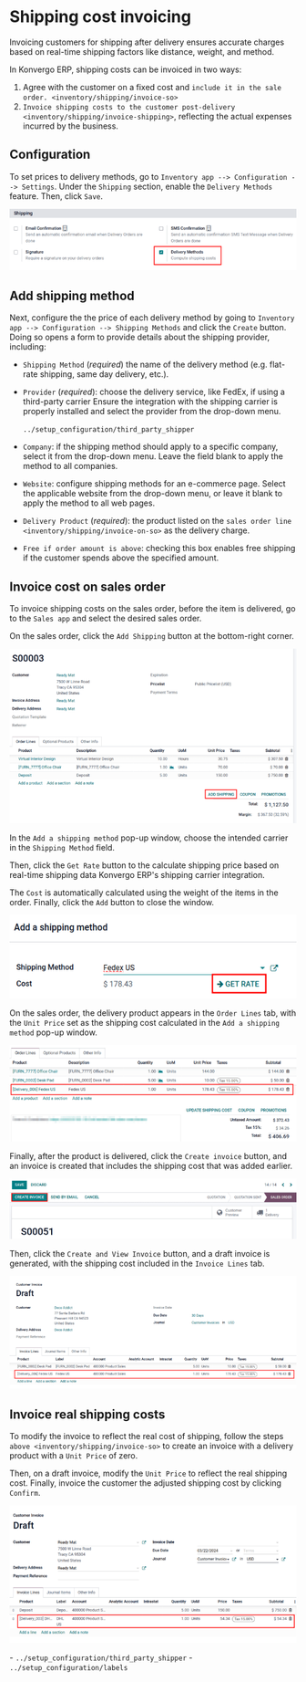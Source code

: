 # Shipping cost invoicing

Invoicing customers for shipping after delivery ensures accurate charges
based on real-time shipping factors like distance, weight, and method.

In Konvergo ERP, shipping costs can be invoiced in two ways:

1.  Agree with the customer on a fixed cost and
    `include it in the sale order.
    <inventory/shipping/invoice-so>`
2.  `Invoice shipping costs to the customer post-delivery
    <inventory/shipping/invoice-shipping>`, reflecting the actual
    expenses incurred by the business.

## Configuration

To set prices to delivery methods, go to
`Inventory app --> Configuration -->
Settings`. Under the `Shipping` section, enable the `Delivery Methods`
feature. Then, click `Save`.

<img src="invoicing/enable-delivery.png" class="align-center"
alt="Enable the &quot;Delivery Methods&quot; feature in Settings." />

## Add shipping method

Next, configure the the price of each delivery method by going to
`Inventory app -->
Configuration --> Shipping Methods` and click the `Create` button. Doing
so opens a form to provide details about the shipping provider,
including:

- `Shipping Method` (*required*) the name of the delivery method (e.g.
  <span class="title-ref">flat-rate shipping</span>,
  <span class="title-ref">same day delivery</span>, etc.).

- `Provider` (*required*): choose the delivery service, like FedEx, if
  using a third-party carrier Ensure the integration with the shipping
  carrier is properly installed and select the provider from the
  drop-down menu.

  <div class="seealso">

  `../setup_configuration/third_party_shipper`

  </div>

- `Company`: if the shipping method should apply to a specific company,
  select it from the drop-down menu. Leave the field blank to apply the
  method to all companies.

- `Website`: configure shipping methods for an e-commerce page. Select
  the applicable website from the drop-down menu, or leave it blank to
  apply the method to all web pages.

- `Delivery Product` (*required*): the product listed on the
  `sales order line
  <inventory/shipping/invoice-on-so>` as the delivery charge.

- `Free if order amount is above`: checking this box enables free
  shipping if the customer spends above the specified amount.

## Invoice cost on sales order

To invoice shipping costs on the sales order, before the item is
delivered, go to the `Sales app` and select the desired sales order.

On the sales order, click the `Add Shipping` button at the bottom-right
corner.

<img src="invoicing/add-shipping.png" class="align-center"
alt="Click &quot;Add Shipping&quot; button at the bottom right, near the total." />

In the `Add a shipping method` pop-up window, choose the intended
carrier in the `Shipping Method` field.

Then, click the `Get Rate` button to the calculate shipping price based
on real-time shipping data Konvergo ERP's shipping carrier integration.

The `Cost` is automatically calculated using the weight of the items in
the order. Finally, click the `Add` button to close the window.

<img src="invoicing/add-a-shipping-method.png" class="align-center"
alt="Calculate shipping by selecting a shipping method." />

<div id="inventory/shipping/invoice-on-so">

On the sales order, the delivery product appears in the `Order Lines`
tab, with the `Unit Price` set as the shipping cost calculated in the
`Add a shipping method` pop-up window.

</div>

<img src="invoicing/delivery-product.png" class="align-center"
alt="Show delivery product on the sales order line." />

Finally, after the product is delivered, click the `Create invoice`
button, and an invoice is created that includes the shipping cost that
was added earlier.

<img src="invoicing/create-invoice.png" class="align-center"
alt="Show &quot;Create Invoice&quot; button." />

Then, click the `Create and View Invoice` button, and a draft invoice is
generated, with the shipping cost included in the `Invoice Lines` tab.

<img src="invoicing/invoice-line.png" class="align-center"
alt="Show delivery product in the invoice line." />

## Invoice real shipping costs

To modify the invoice to reflect the real cost of shipping, follow the
steps `above
<inventory/shipping/invoice-so>` to create an invoice with a delivery
product with a `Unit
Price` of zero.

Then, on a draft invoice, modify the `Unit Price` to reflect the real
shipping cost. Finally, invoice the customer the adjusted shipping cost
by clicking `Confirm`.

<img src="invoicing/invoice-cost.png" class="align-center"
alt="Show delivery product on the invoice line." />

<div class="seealso">

\- `../setup_configuration/third_party_shipper` -
`../setup_configuration/labels`

</div>

